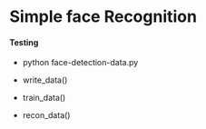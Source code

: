 # Simple face Recognition


#### Testing

* python face-detection-data.py

* write_data()

* train_data()

* recon_data()

